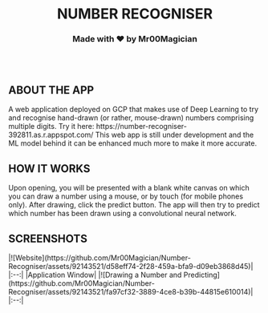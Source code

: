 <h1 align = "center"> NUMBER RECOGNISER 
  <h3 align = "center"> Made with ❤️ by Mr00Magician
  </h3>
</h1>
<br>
<br>

<h2 id ="ABOUT"> ABOUT THE APP </h2>
A web application deployed on GCP that makes use of Deep Learning to try and recognise hand-drawn (or rather, mouse-drawn) numbers comprising multiple digits. Try it here: https://number-recogniser-392811.as.r.appspot.com/
This web app is still under development and the ML model behind it can be enhanced much more to make it more accurate.

<h2 id ="HOW IT WORKS"> HOW IT WORKS </h2>
Upon opening, you will be presented with a blank white canvas on which you can draw a number using a mouse, or by touch (for mobile phones only). After drawing, click the predict button. The app will then try to predict which number has been drawn using a convolutional neural network.

<h2 id ="SCREENSHOTS"> SCREENSHOTS </h2>
|![Website](https://github.com/Mr00Magician/Number-Recogniser/assets/92143521/d58eff74-2f28-459a-bfa9-d09eb3868d45)|
|:--:|
|Application Window|
|![Drawing a Number and Predicting](https://github.com/Mr00Magician/Number-Recogniser/assets/92143521/fa97cf32-3889-4ce8-b39b-44815e610014)|
|:--:|
